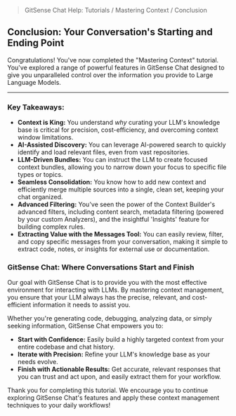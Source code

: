 <!--
Component: Context Building Tutorial - Conclusion
Block-UUID: 4d5e6f7a-8b9c-0d1e-2f3a-4b5c6d7e8f9a
Parent-UUID: N/A
Version: 1.0.0
Description: Conclusion for the Mastering Context tutorial, summarizing key benefits.
Language: Markdown
Created-at: 2025-07-29T19:24:19.317Z
Authors: Gemini 2.5 Flash Thinking (v1.0.0)
-->


> GitSense Chat Help: Tutorials / Mastering Context / Conclusion

## Conclusion: Your Conversation's Starting and Ending Point

Congratulations! You've now completed the "Mastering Context" tutorial. You've explored a range of powerful features in GitSense Chat designed to give you unparalleled control over the information you provide to Large Language Models.

---

### Key Takeaways:

*   **Context is King:** You understand *why* curating your LLM's knowledge base is critical for precision, cost-efficiency, and overcoming context window limitations.
*   **AI-Assisted Discovery:** You can leverage AI-powered search to quickly identify and load relevant files, even from vast repositories.
*   **LLM-Driven Bundles:** You can instruct the LLM to create focused context bundles, allowing you to narrow down your focus to specific file types or topics.
*   **Seamless Consolidation:** You know how to add new context and efficiently merge multiple sources into a single, clean set, keeping your chat organized.
*   **Advanced Filtering:** You've seen the power of the Context Builder's advanced filters, including content search, metadata filtering (powered by your custom Analyzers), and the insightful 'Insights' feature for building complex rules.
*   **Extracting Value with the Messages Tool:** You can easily review, filter, and copy specific messages from your conversation, making it simple to extract code, notes, or insights for external use or documentation.

### GitSense Chat: Where Conversations Start and Finish

Our goal with GitSense Chat is to provide you with the most effective environment for interacting with LLMs. By mastering context management, you ensure that your LLM always has the precise, relevant, and cost-efficient information it needs to assist you.

Whether you're generating code, debugging, analyzing data, or simply seeking information, GitSense Chat empowers you to:

*   **Start with Confidence:** Easily build a highly targeted context from your entire codebase and chat history.
*   **Iterate with Precision:** Refine your LLM's knowledge base as your needs evolve.
*   **Finish with Actionable Results:** Get accurate, relevant responses that you can trust and act upon, and easily extract them for your workflow.

Thank you for completing this tutorial. We encourage you to continue exploring GitSense Chat's features and apply these context management techniques to your daily workflows!
